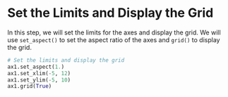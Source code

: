 # Set the Limits and Display the Grid

In this step, we will set the limits for the axes and display the grid. We will use `set_aspect()` to set the aspect ratio of the axes and `grid()` to display the grid.

```python
# Set the limits and display the grid
ax1.set_aspect(1.)
ax1.set_xlim(-5, 12)
ax1.set_ylim(-5, 10)
ax1.grid(True)
```
